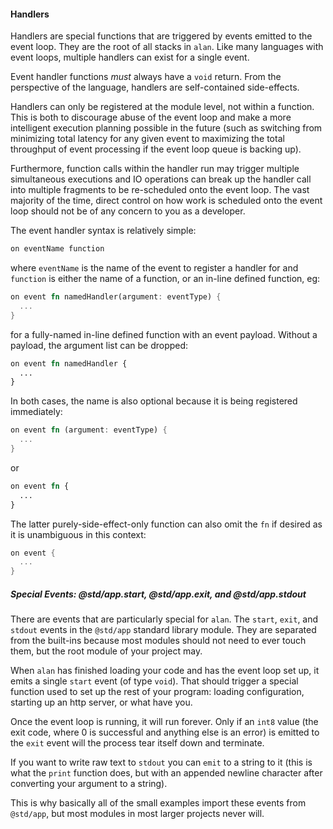 #### Handlers

Handlers are special functions that are triggered by events emitted to the event loop. They are the root of all stacks in `alan`. Like many languages with event loops, multiple handlers can exist for a single event.

Event handler functions *must* always have a `void` return. From the perspective of the language, handlers are self-contained side-effects.

Handlers can only be registered at the module level, not within a function. This is both to discourage abuse of the event loop and make a more intelligent execution planning possible in the future (such as switching from minimizing total latency for any given event to maximizing the total throughput of event processing if the event loop queue is backing up).

Furthermore, function calls within the handler run may trigger multiple simultaneous executions and IO operations can break up the handler call into multiple fragments to be re-scheduled onto the event loop. The vast majority of the time, direct control on how work is scheduled onto the event loop should not be of any concern to you as a developer.

The event handler syntax is relatively simple:

```rust
on eventName function
```

where `eventName` is the name of the event to register a handler for and `function` is either the name of a function, or an in-line defined function, eg:

```rust
on event fn namedHandler(argument: eventType) {
  ...
}
```

for a fully-named in-line defined function with an event payload. Without a payload, the argument list can be dropped:

```rust
on event fn namedHandler {
  ...
}
```

In both cases, the name is also optional because it is being registered immediately:

```rust
on event fn (argument: eventType) {
  ...
}
```

or

```rust
on event fn {
  ...
}
```

The latter purely-side-effect-only function can also omit the `fn` if desired as it is unambiguous in this context:

```rust
on event {
  ...
}
```

##### Special Events: @std/app.start, @std/app.exit, and @std/app.stdout

There are events that are particularly special for `alan`. The `start`, `exit`, and `stdout` events in the `@std/app` standard library module. They are separated from the built-ins because most modules should not need to ever touch them, but the root module of your project may.

When `alan` has finished loading your code and has the event loop set up, it emits a single `start` event (of type `void`). That should trigger a special function used to set up the rest of your program: loading configuration, starting up an http server, or what have you.

Once the event loop is running, it will run forever. Only if an `int8` value (the exit code, where 0 is successful and anything else is an error) is emitted to the `exit` event will the process tear itself down and terminate.

If you want to write raw text to `stdout` you can `emit` to a string to it (this is what the `print` function does, but with an appended newline character after converting your argument to a string).

This is why basically all of the small examples import these events from `@std/app`, but most modules in most larger projects never will.

